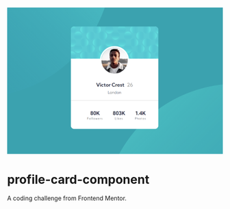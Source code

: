 ![Alt text](/images/screenshot.png?raw=true)

# profile-card-component
A coding challenge from Frontend Mentor.
